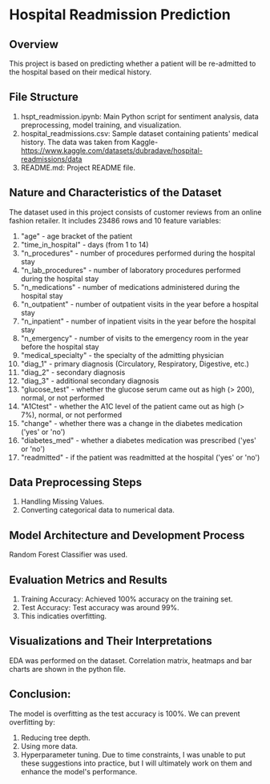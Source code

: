 # Hospital Readmission Prediction

## Overview
This project is based on predicting whether a patient will be re-admitted to the hospital based on their medical history.

## File Structure
1. hspt_readmission.ipynb: Main Python script for sentiment analysis, data preprocessing, model training, and visualization.
2. hospital_readmissions.csv: Sample dataset containing patients' medical history. The data was taken from Kaggle- https://www.kaggle.com/datasets/dubradave/hospital-readmissions/data
3. README.md: Project README file.

## Nature and Characteristics of the Dataset
The dataset used in this project consists of customer reviews from an online fashion retailer. It includes 23486 rows and 10 feature variables:

1. "age" - age bracket of the patient
2. "time_in_hospital" - days (from 1 to 14)
3. "n_procedures" - number of procedures performed during the hospital stay
4. "n_lab_procedures" - number of laboratory procedures performed during the hospital stay
5. "n_medications" - number of medications administered during the hospital stay
6. "n_outpatient" - number of outpatient visits in the year before a hospital stay
7. "n_inpatient" - number of inpatient visits in the year before the hospital stay
8. "n_emergency" - number of visits to the emergency room in the year before the hospital stay
9. "medical_specialty" - the specialty of the admitting physician
10. "diag_1" - primary diagnosis (Circulatory, Respiratory, Digestive, etc.)
11. "diag_2" - secondary diagnosis
12. "diag_3" - additional secondary diagnosis
13. "glucose_test" - whether the glucose serum came out as high (> 200), normal, or not performed
14. "A1Ctest" - whether the A1C level of the patient came out as high (> 7%), normal, or not performed
15. "change" - whether there was a change in the diabetes medication ('yes' or 'no')
16. "diabetes_med" - whether a diabetes medication was prescribed ('yes' or 'no')
17. "readmitted" - if the patient was readmitted at the hospital ('yes' or 'no')

## Data Preprocessing Steps
1. Handling Missing Values.
2. Converting categorical data to numerical data.

## Model Architecture and Development Process
Random Forest Classifier was used.

## Evaluation Metrics and Results
1. Training Accuracy: Achieved 100% accuracy on the training set.
2. Test Accuracy: Test accuracy was around 99%.
3. This indicaties overfitting.

## Visualizations and Their Interpretations
EDA was performed on the dataset. Correlation matrix, heatmaps and bar charts are shown in the python file.

## Conclusion:
The model is overfitting as the test accuracy is 100%.
We can prevent overfitting by:
1. Reducing tree depth.
2. Using more data.
3. Hyperparameter tuning.
Due to time constraints, I was unable to put these suggestions into practice, but I will ultimately work on them and enhance the model's performance.
